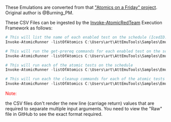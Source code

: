 These Emulations are converted from that ["Atomics on a Friday" project](https://github.com/Atomics-on-A-Friday/Emulation-Tools). Original author is @Burning_PM.

These CSV Files can be ingested by the [Invoke-AtomicRedTeam](https://github.com/redcanaryco/invoke-atomicredteam) Execution Framework as follows:

```powershell
# This will list the name of each enabled test on the schedule (IcedID.csv in the current directory)
Invoke-AtomicRunner -listOfAtomics C:\Users\art\AttEmuTools\Samples\Emulations\Phosphorus.csv -ShowDetailsBrief

# This will run the get-prereq commands for each enabled test on the schedule
Invoke-AtomicRunner -listOfAtomics C:\Users\art\AttEmuTools\Samples\Emulations\Phosphorus.csv -GetPrereqs

# This will run each of the atomic tests on the schedule
Invoke-AtomicRunner -listOfAtomics C:\Users\art\AttEmuTools\Samples\Emulations\Phosphorus.csv

# This will run each the cleanup commands for each of the atomic tests on the schedule
Invoke-AtomicRunner -listOfAtomics C:\Users\art\AttEmuTools\Samples\Emulations\Phosphorus.csv -Cleanup
```

<p style="color:red;">Note:</p> the CSV files don't render the new line (carriage return) values that are required to separate multiple input arguments. You need to view the "Raw" file in GitHub to see the exact format required.
